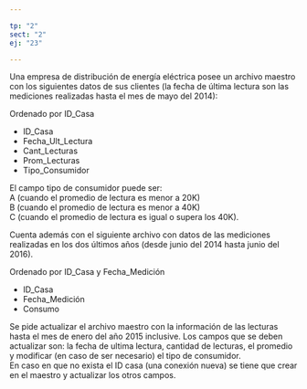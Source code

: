 ```yaml
---

tp: "2"
sect: "2"
ej: "23"

---
```


Una empresa de distribución de energía eléctrica posee un archivo maestro con los siguientes datos de sus clientes (la fecha de última lectura son las mediciones realizadas hasta el mes de mayo del 2014):

Ordenado por ID_Casa
<ul class='fileul'>
	<li class='clave'>ID_Casa
	<li>Fecha_Ult_Lectura
	<li>Cant_Lecturas
	<li>Prom_Lecturas
	<li>Tipo_Consumidor
</ul>

El campo tipo de consumidor puede ser:  
A (cuando el promedio de lectura es menor a 20K)   
B (cuando el promedio de lectura es menor a 40K)  
C (cuando el promedio de lectura es igual o supera los 40K).

Cuenta además con el siguiente archivo con datos de las mediciones realizadas en los dos últimos años (desde junio del 2014 hasta junio del 2016).  

Ordenado por ID_Casa y Fecha_Medición
<ul class='fileul'>
	<li class='clave'>ID_Casa
	<li>Fecha_Medición
	<li>Consumo
</ul>

Se pide actualizar el archivo maestro con la información de las lecturas hasta el mes de enero del año 2015 inclusive. Los campos que se deben actualizar son: la fecha de ultima lectura, cantidad de lecturas, el promedio y modificar (en caso de ser necesario) el tipo de consumidor.  
En caso en que no exista el ID casa (una conexión nueva) se tiene que crear en el maestro y actualizar los otros campos.  

